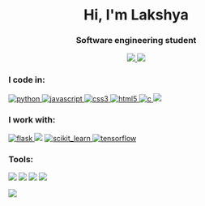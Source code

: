 <h1 align="center">Hi, I'm Lakshya</h1>
<h3 align="center">Software engineering student</h3>
<p align = "center" ><a href = "https://www.linkedin.com/in/lakshya-malik/" target = "_blank"> <img src =  "https://img.shields.io/badge/LinkedIn-0077B5?style=for-the-badge&logo=linkedin&logoColor=white"> </a>
<a href = "https://lakshwrites.medium.com" target = "_blank"> <img src =  "https://img.shields.io/badge/Medium-12100E?style=for-the-badge&logo=medium&logoColor=white"> </a>
 
 
</p>

<h3 align="left">I code in:</h3>

<p align="left"> 
<a href="https://www.python.org" target="_blank"> <img src="https://img.shields.io/badge/Python-3776AB?style=for-the-badge&logo=python&logoColor=white" alt="python"/> </a>
<a href="https://developer.mozilla.org/en-US/docs/Web/JavaScript" target="_blank"> <img src="https://img.shields.io/badge/JavaScript-323330?style=for-the-badge&logo=javascript&logoColor=F7DF1E" alt="javascript" /> </a>
 <a href="https://www.w3schools.com/css/" target="_blank"> <img src="https://img.shields.io/badge/CSS3-1572B6?style=for-the-badge&logo=css3&logoColor=white" alt="css3" /> </a><a href="https://www.w3.org/html/" target="_blank"> <img src="https://img.shields.io/badge/HTML5-E34F26?style=for-the-badge&logo=html5&logoColor=white" alt="html5"/> </a>  
 <a href="https://www.cprogramming.com/" target="_blank"> <img src="https://img.shields.io/badge/C-00599C?style=for-the-badge&logo=c&logoColor=white" alt="c" /> </a>
 <img src = "https://img.shields.io/badge/Java-ED8B00?style=for-the-badge&logo=java&logoColor=white">
  </p>
  
 <h3 align = "left"> I work with: </h3>
<p align = "left">

 <a href="https://flask.palletsprojects.com/" target="_blank"> <img src="https://img.shields.io/badge/Flask-000000?style=for-the-badge&logo=flask&logoColor=white" alt="flask" /> </a> <img src = "https://img.shields.io/badge/Keras-D00000?style=for-the-badge&logo=Keras&logoColor=white">
 <a href="https://scikit-learn.org/" target="_blank"> <img src="https://img.shields.io/badge/scikit_learn-F7931E?style=for-the-badge&logo=scikit-learn&logoColor=white" alt="scikit_learn" /> </a> <a href="https://www.tensorflow.org" target="_blank"> <img src="https://img.shields.io/badge/TensorFlow-FF6F00?style=for-the-badge&logo=TensorFlow&logoColor=white" alt="tensorflow" /> </a>
</p>

<h3 align="left">Tools:</h3>
<p align = "left">
<img src = "https://img.shields.io/badge/Visual_Studio_Code-0078D4?style=for-the-badge&logo=visual%20studio%20code&logoColor=white">
<img src = "https://img.shields.io/badge/Jupyter-F37626.svg?&style=for-the-badge&logo=Jupyter&logoColor=white">
<img src = "https://img.shields.io/badge/sublime_text-%23575757.svg?&style=for-the-badge&logo=sublime-text&logoColor=important">
<img src = "https://img.shields.io/badge/Replit-667881?style=for-the-badge&logo=repl-dot-it&logoColor=white">

</p>
<a href = "https://github.com/anuraghazra/github-readme-stats">
<img align = "center" src = "https://github-readme-stats.vercel.app/api/top-langs/?username=outoflaksh&layout=compact&theme=dracula" />
</a>
